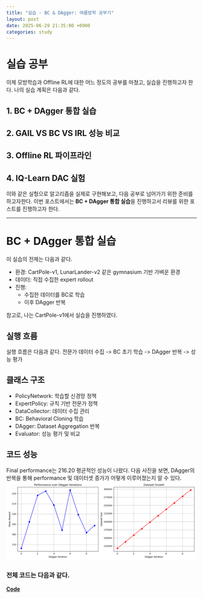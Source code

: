 ```yaml
---
title: "실습 - BC & DAgger: 여름방학 공부기"
layout: post
date: 2025-06-29 21:35:00 +0900
categories: study
---
```


# 실습 공부
이제 모방학습과 Offline RL에 대한 어느 정도의 공부를 마쳤고, 실습을 진행하고자 한다.
나의 실습 계획은 다음과 같다.

## 1. BC + DAgger 통합 실습
## 2. GAIL VS BC VS IRL 성능 비교
## 3. Offline RL 파이프라인
## 4. IQ-Learn DAC 실험

이와 같은 실헝으로 알고리즘을 실제로 구현해보고, 다음 공부로 넘어가기 위한 준비를 하고자한다.
이번 포스트에서는 **BC + DAgger 통합 실습**을 진행하고서 리뷰를 위한 포스트를 진행하고자 한다.

-----

# BC + DAgger 통합 실습
이 실습의 전제는 다음과 같다.
* 환경: CartPole-v1, LunarLander-v2 같은 gymnasium 기반 가벼운 환경
* 데이터: 직접 수집한 expert rollout
* 진행:
    * 수집한 데이터를 BC로 학습
    * 이후 DAgger 반복 
    
참고로, 나는 CartPole-v1에서 실습을 진행하였다.

## 실행 흐름
실행 흐름은 다음과 같다.
전문가 데이터 수집 -> BC 초기 학습 -> DAgger 반복 -> 성능 평가

## 클래스 구조
* PolicyNetwork: 학습할 신경망 정책
* ExpertPolicy: 규칙 기반 전문가 정책
* DataCollector: 데이터 수집 관리
* BC: Behavioral Cloning 학습
* DAgger: Dataset Aggregation 반복
* Evaluator: 성능 평가 및 비교

## 코드 성능
Final performance는 216.20 평균적인 성능이 나왔다.
다음 사진을 보면, DAgger의 반복을 통해 performance 및 데이터셋 증가가 어떻게 이루어졌는지 알 수 있다.
![DAgger_prac](/assets/images/2025-06-29/DAgger_prac.png)

### 전체 코드는 다음과 같다.
**[Code](https://github.com/soonawg/offline_rl_sample/blob/main/%EC%8B%A4%EC%8A%B5/bc_dagger.py)**